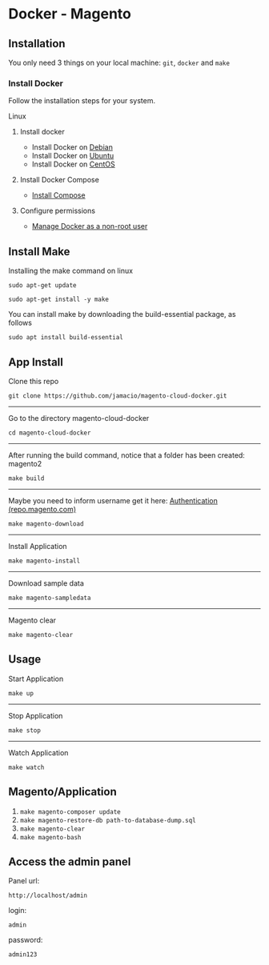 # Docker - Magento


## Installation

You only need 3 things on your local machine: `git`, `docker` and `make`

### Install Docker

Follow the installation steps for your system.



	
<summary>Linux</summary>
	
1. Install docker

	* Install Docker on [Debian](https://docs.docker.com/engine/installation/linux/docker-ce/debian/)
	* Install Docker on [Ubuntu](https://docs.docker.com/engine/installation/linux/docker-ce/ubuntu/)
	* Install Docker on [CentOS](https://docs.docker.com/engine/installation/linux/docker-ce/centos/)

2. Install Docker Compose
	*  [Install Compose](https://docs.docker.com/compose/install/)

3. Configure permissions
	
	* [Manage Docker as a non-root user](https://docs.docker.com/install/linux/linux-postinstall/)


## Install Make
Installing the make command on linux

```
sudo apt-get update 
```

```
sudo apt-get install -y make
```

You can install make by downloading the build-essential package, as follows 
```
sudo apt install build-essential
```


## App Install
Clone this repo
```
git clone https://github.com/jamacio/magento-cloud-docker.git
```
---
Go to the directory magento-cloud-docker
```
cd magento-cloud-docker
```
---
After running the build command, notice that a folder has been created: magento2
```
make build
```
---
Maybe you need to inform username get it here: [Authentication (repo.magento.com)](https://marketplace.magento.com/customer/accessKeys/)

```
make magento-download
```
---
Install Application
```
make magento-install
```
---
Download sample data
```
make magento-sampledata
```
---
Magento clear
```
make magento-clear
```

## Usage
Start Application
```
make up
```
---
Stop Application
```
make stop
```
---
Watch Application
```
make watch
```



## Magento/Application

1. ``
make magento-composer update
``
2. ``
make magento-restore-db path-to-database-dump.sql
``
3. ``
make magento-clear
``
4. ``
make magento-bash
``



## Access the admin panel

Panel url:
```
http://localhost/admin
```
login:
```
admin
```
password:
```
admin123
```

